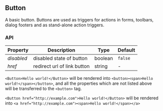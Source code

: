 ## Button

A basic button. Buttons are used as triggers for actions in forms, toolbars, dialog footers and as stand-alone action triggers.

### API

| Property   | Description                 | Type    | Default |
| ---------- | --------------------------- | ------- | ------- |
| _disabled_ | disabled state of button    | boolean | `false` |
| _href_     | redirect url of link button | string  | -       |

`<Button>Hello world!</Button>` will be rendered into `<button><span>Hello world!</span></button>`, and all the properties which are not listed above will be transferred to the `<button>` tag.

`<Button href="http://example.com">Hello world!</Button>` will be rendered into `<a href="http://example.com"><span>Hello world!</span></a>`
